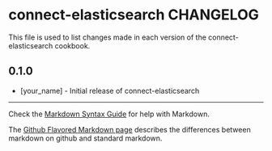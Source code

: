 # connect-elasticsearch CHANGELOG

This file is used to list changes made in each version of the connect-elasticsearch cookbook.

## 0.1.0
- [your_name] - Initial release of connect-elasticsearch

- - -
Check the [Markdown Syntax Guide](http://daringfireball.net/projects/markdown/syntax) for help with Markdown.

The [Github Flavored Markdown page](http://github.github.com/github-flavored-markdown/) describes the differences between markdown on github and standard markdown.
